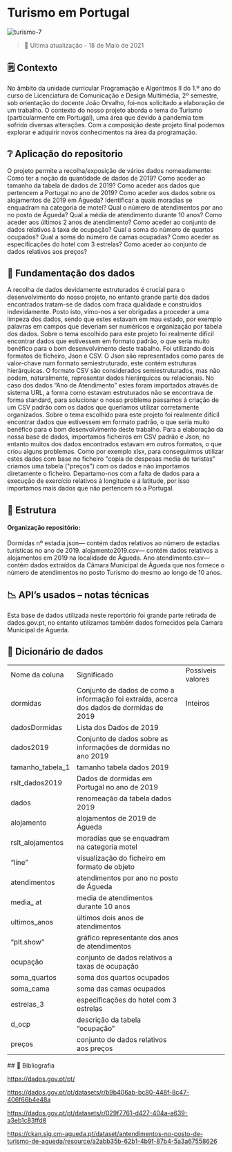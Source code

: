  <h1>Turismo em Portugal</h1>

 ![turismo-7](https://user-images.githubusercontent.com/84399844/119206661-aec46f00-ba93-11eb-924c-5f494137103e.png)

 > 📅  Ultima atualização - 18 de Maio de 2021

 ## 🗒️ Contexto
No âmbito da unidade curricular Programação e Algoritmos II do 1.º ano do curso de Licenciatura de Comunicação e Design Multimédia, 2º semestre, sob orientação do docente João Orvalho, foi-nos solicitado a elaboração de um trabalho.
O contexto do nosso projeto aborda o tema do Turismo (particularmente em Portugal), uma área que devido á pandemia tem sofrido diversas alterações.
Com a composição deste projeto final podemos explorar e adquirir novos conhecimentos na área da programação.
## ❔  Aplicação do repositorio
O projeto permite a recolha/exposição de vários dados nomeadamente:
Como ter a noção da quantidade de dados de 2019?
Como aceder ao tamanho da tabela de dados de 2019?
Como aceder aos dados que pertencem a Portugal no ano de 2019?
Como aceder aos dados sobre os alojamentos de 2019 em Águeda?
Identificar a quais moradias se enquadram na categoria de motel?
Qual o número de atendimentos por ano no posto de Águeda?
Qual a média de atendimento durante 10 anos?
Como aceder aos últimos 2 anos de atendimento?
Como aceder ao conjunto de dados relativos à taxa de ocupação?
Qual a soma do número de quartos ocupados?
Qual a soma do número de camas ocupadas?
Como aceder as especificações do hotel com 3 estrelas?
Como aceder ao conjunto de dados relativos aos preços?
## 📖  Fundamentação dos dados
A recolha de dados devidamente estruturados é crucial para o desenvolvimento do nosso projeto, no entanto grande parte dos dados encontrados tratam-se de dados com fraca qualidade e construídos indevidamente.
Posto isto, vimo-nos a ser obrigadas a proceder a uma limpeza dos dados, sendo que estes estavam em mau estado, por exemplo palavras em campos que deveriam ser numéricos e organização por tabela dos dados.
Sobre o tema escolhido para este projeto foi realmente difícil encontrar dados que estivessem em formato padrão, o que seria muito benéfico para o bom desenvolvimento deste trabalho.
Foi utilizando dois formatos de ficheiro, Json e CSV. O Json são representados como pares de valor-chave num formato semiestruturado, este contém estruturas hierárquicas. O formato CSV são considerados semiestruturados, mas não podem, naturalmente, representar dados hierárquicos ou relacionais.
No caso dos dados “Ano de Atendimento” estes foram importados através de sistema URL, a forma como estavam estruturados não se encontrava de forma standard, para solucionar o nosso problema passamos á criação de um CSV padrão com os dados que queríamos utilizar corretamente organizados.
Sobre o tema escolhido para este projeto foi realmente difícil encontrar dados que estivessem em formato padrão, o que seria muito benéfico para o bom desenvolvimento deste trabalho.
Para a elaboração da nossa base de dados, importamos ficheiros em CSV padrão e Json, no entanto muitos dos dados encontrados estavam em outros formatos, o que criou alguns problemas. Como por exemplo xlsx, para conseguirmos utilizar estes dados com base no ficheiro "copia de despesas media de turistas" criamos uma tabela ("preços") com os dados e não importamos diretamente o ficheiro.
Departamo-nos com a falta de dados para a execução de exercício relativos á longitude e á latitude, por isso importamos mais dados que não pertencem só a Portugal.
## 🧱  Estrutura
#### Organização repositório:
Dormidas nº estadia.json— contém dados relativos ao número de estadias turísticas no ano de 2019.
alojamento2019.csv— contém dados relativos a alojamentos em 2019 na localidade de Águeda.
Ano atendimento.csv— contém dados extraídos da Câmara Municipal de Águeda que nos fornece o número de atendimentos no posto Turismo do mesmo ao longo de 10 anos.
## 📉  API’s usados – notas técnicas
Esta base de dados utilizada neste reportório foi grande parte retirada de dados.gov.pt, no entanto utilizamos também dados fornecidos pela Camara Municipal de Agueda.
	
## 📕  Dicionário de dados
<table>
	<tr>
		<td>Nome da coluna</td>
		<td>Significado</td>
		<td>Possiveis valores</td>
	</tr>
	<tr>
		<td>dormidas</td>
		<td>Conjunto de dados de como a informação foi extraída, acerca dos dados de dormidas de 2019</td>
		<td>Inteiros</td>
	</tr>
	<tr>	
		<td>dadosDormidas</td>
		<td>Lista dos Dados de 2019</td>
	</tr>
	<tr>
		<td>dados2019</td>
		<td>Conjunto de dados sobre as informações de dormidas no ano 2019</td>
	</tr>
	<tr>
		<td>tamanho_tabela_1</td>
		<td>tamanho tabela dados 2019</td>
	</tr>
	<tr>
		<td>rslt_dados2019</td>
		<td>Dados de dormidas em Portugal no ano de 2019</td>
	</tr>
	<tr>
		<td>dados</td>
		<td>renomeação da tabela dados 2019</td>
	</tr>
	<tr>
		<td>alojamento</td>
		<td>alojamentos de 2019 de Águeda</td>
	</tr>
	<tr>
		<td>rslt_alojamentos</td>
		<td>moradias que se enquadram na categoria motel</td>
	</tr>
	<tr>
		<td>“line”</td>
		<td>visualização do ficheiro em formato de objeto</td>
	</tr>
	<tr>
		<td>atendimentos</td>
		<td>atendimentos por ano no posto de Águeda</td>
	</tr>
	<tr>
		<td>media_ at</td>
		<td>media de atendimentos durante 10 anos</td>
	</tr>
	<tr>
		<td>ultimos_anos</td>
		<td>últimos dois anos de atendimentos</td>
	</tr>
	<tr>
		<td>“plt.show”</td>
		<td>gráfico representante dos anos de atendimentos</td>
	</tr>
	<tr>
		<td>ocupação</td>
		<td>conjunto de dados relativos a taxas de ocupação</td>
	</tr>
	<tr>
		<td>soma_quartos</td>
		<td>soma dos quartos ocupados</td>
	</tr>
	<tr>
		<td>soma_cama</td>
		<td>soma das camas ocupados</td>
	</tr>
	<tr>
		<td>estrelas_3</td>
		<td>especificações do hotel com 3 estrelas</td>
	</tr>
	<tr>
		<td>d_ocp</td>
		<td>descrição da tabela “ocupação”</td>
	</tr>
	<tr>
		<td>preços</td>
		<td>conjunto de dados relativos aos preços</td>
	
</table>
## 🔎  Bibliografia

https://dados.gov.pt/pt/

https://dados.gov.pt/pt/datasets/r/b9b406ab-bc80-448f-8c47-406f66b4e48a

https://dados.gov.pt/pt/datasets/r/029f7761-d427-404a-a639-a3eb1c83ffd8

https://ckan.sig.cm-agueda.pt/dataset/antendimentos-no-posto-de-turismo-de-agueda/resource/a2abb35b-62b1-4b9f-87b4-5a3a67558626
